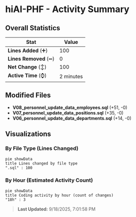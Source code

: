 # hiAI-PHF - Activity Summary 

## Overall Statistics

| Stat                   | Value                                                             |
| ---------------------- | ----------------------------------------------------------------- |
| **Lines Added** (➕)   | 100                                          |
| **Lines Removed** (➖) | 0                                        |
| **Net Change** (↕)    | 100                |
| **Active Time** (⌚)   | 2 minutes |


## Modified Files
- **V08_personnel_update_data_employees.sql** (+51, -0)
- **V07_personnel_update_data_positions.sql** (+35, -0)
- **V06_personnel_update_data_departments.sql** (+14, -0)

## Visualizations

### By File Type (Lines Changed)

```mermaid
pie showData
title Lines changed by file type
".sql" : 100
```

### By Hour (Estimated Activity Count)

```mermaid
pie showData
title Coding activity by hour (count of changes)
"18h" : 3
```


> **Last Updated:** 9/18/2025, 7:01:58 PM